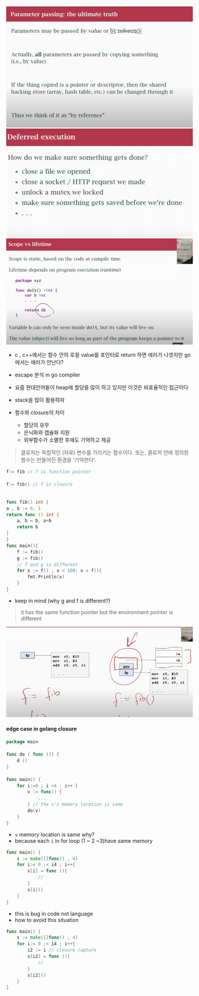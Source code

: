 ![](static/2022-10-03-13-34-33.png)
![](static/2022-10-03-13-36-37.png)
![](static/2022-10-04-15-33-04.png)

- c , c++에서는 함수 안의 로컬 value를 포인터로 return 하면 에러가 나겟지만 go에서는 에러가 안난다?
- escape 분석 in go compiler

- 요즘 현대언어들이 heap에 할당을 많이 하고 있지만 이것은 비효율적인 접근이다
- stack을 많이 활용하자


- 함수와 closure의 차이
  - 할당의 유무
  - 은닉화와 캡슐화 지원
  - 외부함수가 소멸한 후에도 기억하고 제공
>클로저는 독립적인 (자유) 변수를 가리키는 함수이다. 또는, 클로저 안에 정의된 함수는 만들어진 환경을 ‘기억한다’.
```go
f:= fib // f is function pointer

f:= fib() // f is clousre
```

``` go

func fib() int {
a , b := 0, 1
return func () int {
    a, b = b, a+b 
    return b
}
}
func main(){
    f := fib()
    g := fib()
    // f and g is different  
    for x := f() ; x < 100; x = f(){
        fmt.Println(x)
    }
}
```

- keep in mind (why g and f is different?)
> it has the same function pointer but the environment pointer is different

![](static/2022-10-04-16-02-07.png)

#### edge case in golang closure 
```go
package main

func do ( func ()) {
    d ()
}

func main() {
    for i:=0 ; i <4 : i++ {
        v := func() {
            ...
        } // the v's memory location is same
        do(v)
    }
}
```
- `v` memory location is same why?
- because each `i` in for loop (1 ~ 2 ~3)have same memory

```go
func main() {
    s := make([]func() , 4)
    for i:= 0 ;< i4 ; i++{
        s[i] = func (){
            //
        }
        s[i]()
    }
}
```
- this is bug in code not language
- how to avoid this situation
```go
func main() {
    s := make([]func() , 4)
    for i:= 0 ;< i4 ; i++{
        i2 := i // closure capture
        s[i2] = func (){
            //
        }
        s[i2]()
    }
}
```
```
